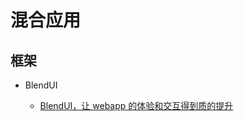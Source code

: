 # 混合应用

## 框架

- BlendUI

    - [BlendUI，让 webapp 的体验和交互得到质的提升](https://www.infoq.cn/article/blendul-improve-webapp-experience-and-interactive)
